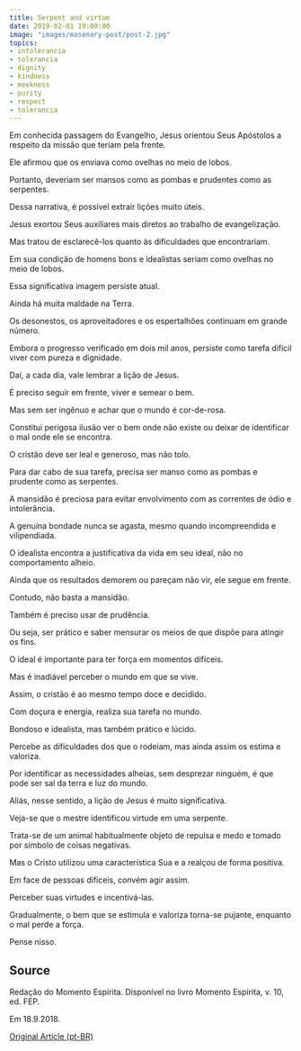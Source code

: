 ```yaml
---
title: Serpent and virtue
date: 2019-02-01 19:00:00
image: "images/masonary-post/post-2.jpg"
topics: 
- intolerancia
- tolerancia
- dignity
- kindness
- meekness
- purity
- respect
- tolerancia
---
```



Em conhecida passagem do Evangelho, Jesus orientou Seus Apóstolos a respeito da
missão que teriam pela frente.

Ele afirmou que os enviava como ovelhas no meio de lobos.

Portanto, deveriam ser mansos como as pombas e prudentes como as serpentes.

Dessa narrativa, é possível extrair lições muito úteis.

Jesus exortou Seus auxiliares mais diretos ao trabalho de evangelização.

Mas tratou de esclarecê-los quanto às dificuldades que encontrariam.

Em sua condição de homens bons e idealistas seriam como ovelhas no meio de
lobos.

Essa significativa imagem persiste atual.

Ainda há muita maldade na Terra.

Os desonestos, os aproveitadores e os espertalhões continuam em grande número.

Embora o progresso verificado em dois mil anos, persiste como tarefa difícil
viver com pureza e dignidade.

Daí, a cada dia, vale lembrar a lição de Jesus.

É preciso seguir em frente, viver e semear o bem.

Mas sem ser ingênuo e achar que o mundo é cor-de-rosa.

Constitui perigosa ilusão ver o bem onde não existe ou deixar de identificar o
mal onde ele se encontra.

O cristão deve ser leal e generoso, mas não tolo.

Para dar cabo de sua tarefa, precisa ser manso como as pombas e prudente como
as serpentes.

A mansidão é preciosa para evitar envolvimento com as correntes de ódio e
intolerância.

A genuína bondade nunca se agasta, mesmo quando incompreendida e vilipendiada.

O idealista encontra a justificativa da vida em seu ideal, não no comportamento
alheio.

Ainda que os resultados demorem ou pareçam não vir, ele segue em frente.

Contudo, não basta a mansidão.

Também é preciso usar de prudência.

Ou seja, ser prático e saber mensurar os meios de que dispõe para atingir os
fins.

O ideal é importante para ter força em momentos difíceis.

Mas é inadiável perceber o mundo em que se vive.

Assim, o cristão é ao mesmo tempo doce e decidido.

Com doçura e energia, realiza sua tarefa no mundo.

Bondoso e idealista, mas também prático e lúcido.

Percebe as dificuldades dos que o rodeiam, mas ainda assim os estima e
valoriza.

Por identificar as necessidades alheias, sem desprezar ninguém, é que pode ser
sal da terra e luz do mundo.

Aliás, nesse sentido, a lição de Jesus é muito significativa.

Veja-se que o mestre identificou virtude em uma serpente.

Trata-se de um animal habitualmente objeto de repulsa e medo e tomado por
símbolo de coisas negativas.

Mas o Cristo utilizou uma característica Sua e a realçou de forma positiva.

Em face de pessoas difíceis, convém agir assim.

Perceber suas virtudes e incentivá-las.

Gradualmente, o bem que se estimula e valoriza torna-se pujante, enquanto o mal
perde a força.

Pense nisso.

## Source
Redação do Momento Espírita.
Disponível no livro Momento Espírita, v. 10, ed. FEP.

Em 18.9.2018. 


[Original Article (pt-BR)](http://www.momento.com.br/pt/ler_texto.php?id=5543)
